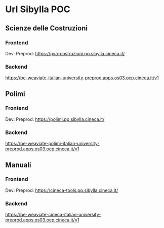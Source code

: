 # Url Sibylla POC

## Scienze delle Costruzioni

### Frontend

Dev:
Preprod: https://pva-costruzioni.pp.sibylla.cineca.it/

### Backend

https://be-weaviate-italian-university-preprod.apps.os03.ocp.cineca.it/v1

## Polimi

### Frontend

Dev:
Preprod: https://polimi.pp.sibylla.cineca.it/

### Backend

https://be-weaviate-polimi-italian-university-preprod.apps.os03.ocp.cineca.it/v1

## Manuali

### Frontend

Dev:
Preprod: https://cineca-tools.pp.sibylla.cineca.it/

### Backend

https://be-weaviate-cineca-italian-university-preprod.apps.os03.ocp.cineca.it/v1
